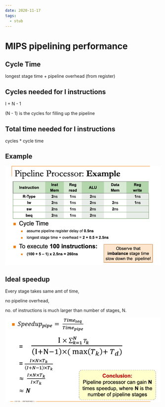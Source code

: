 ```yaml
---
date: 2020-11-17
tags: 
  - stub
---
```


# MIPS pipelining performance

## Cycle Time 

longest stage time + pipeline overhead (from register)

## Cycles needed for I instructions

I + N - 1

(N - 1) is the cycles for filling up the pipeline

## Total time needed for I instructions

cycles * cycle time

## Example

![](./static/mips-pipeline-processor-eg.png)

## Ideal speedup

Every stage takes same amt of time,

no pipeline overhead,

no. of instructions is much larger than number of stages, N.

![](./static/mips-processor-speedup.png)

